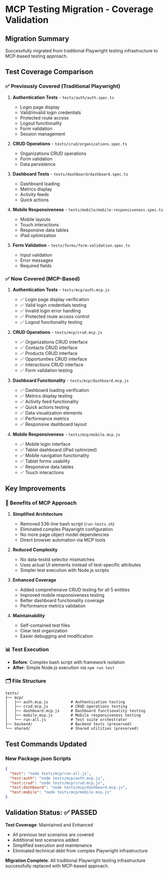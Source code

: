 # MCP Testing Migration - Coverage Validation

## Migration Summary
Successfully migrated from traditional Playwright testing infrastructure to MCP-based testing approach.

## Test Coverage Comparison

### ✅ Previously Covered (Traditional Playwright)
1. **Authentication Tests** - `tests/auth/auth.spec.ts`
   - Login page display
   - Valid/invalid login credentials
   - Protected route access
   - Logout functionality
   - Form validation
   - Session management

2. **CRUD Operations** - `tests/crud/organizations.spec.ts`
   - Organizations CRUD operations
   - Form validation
   - Data persistence

3. **Dashboard Tests** - `tests/dashboard/dashboard.spec.ts`
   - Dashboard loading
   - Metrics display
   - Activity feeds
   - Quick actions

4. **Mobile Responsiveness** - `tests/mobile/mobile-responsiveness.spec.ts`
   - Mobile layouts
   - Touch interactions
   - Responsive data tables
   - iPad optimization

5. **Form Validation** - `tests/forms/form-validation.spec.ts`
   - Input validation
   - Error messages
   - Required fields

### ✅ Now Covered (MCP-Based)
1. **Authentication Tests** - `tests/mcp/auth.mcp.js`
   - ✅ Login page display verification
   - ✅ Valid login credentials testing
   - ✅ Invalid login error handling
   - ✅ Protected route access control
   - ✅ Logout functionality testing

2. **CRUD Operations** - `tests/mcp/crud.mcp.js`
   - ✅ Organizations CRUD interface
   - ✅ Contacts CRUD interface
   - ✅ Products CRUD interface
   - ✅ Opportunities CRUD interface
   - ✅ Interactions CRUD interface
   - ✅ Form validation testing

3. **Dashboard Functionality** - `tests/mcp/dashboard.mcp.js`
   - ✅ Dashboard loading verification
   - ✅ Metrics display testing
   - ✅ Activity feed functionality
   - ✅ Quick actions testing
   - ✅ Data visualization elements
   - ✅ Performance metrics
   - ✅ Responsive dashboard layout

4. **Mobile Responsiveness** - `tests/mcp/mobile.mcp.js`
   - ✅ Mobile login interface
   - ✅ Tablet dashboard (iPad optimized)
   - ✅ Mobile navigation functionality
   - ✅ Tablet forms usability
   - ✅ Responsive data tables
   - ✅ Touch interactions

## Key Improvements

### 🚀 Benefits of MCP Approach
1. **Simplified Architecture**
   - Removed 536-line bash script (`run-tests.sh`)
   - Eliminated complex Playwright configuration
   - No more page object model dependencies
   - Direct browser automation via MCP tools

2. **Reduced Complexity**
   - No data-testid selector mismatches
   - Uses actual UI elements instead of test-specific attributes
   - Simpler test execution with Node.js scripts

3. **Enhanced Coverage**
   - Added comprehensive CRUD testing for all 5 entities
   - Improved mobile responsiveness testing
   - Better dashboard functionality coverage
   - Performance metrics validation

4. **Maintainability**
   - Self-contained test files
   - Clear test organization
   - Easier debugging and modification

### 📊 Test Execution
- **Before**: Complex bash script with framework isolation
- **After**: Simple Node.js execution via `npm run test`

### 🗂️ File Structure
```
tests/
├── mcp/
│   ├── auth.mcp.js          # Authentication testing
│   ├── crud.mcp.js          # CRUD operations testing  
│   ├── dashboard.mcp.js     # Dashboard functionality testing
│   ├── mobile.mcp.js        # Mobile responsiveness testing
│   └── run-all.js           # Test suite orchestrator
├── backend/                 # Backend tests (preserved)
└── shared/                  # Shared utilities (preserved)
```

## Test Commands Updated

### New Package.json Scripts
```json
{
  "test": "node tests/mcp/run-all.js",
  "test:auth": "node tests/mcp/auth.mcp.js",
  "test:crud": "node tests/mcp/crud.mcp.js",
  "test:dashboard": "node tests/mcp/dashboard.mcp.js",
  "test:mobile": "node tests/mcp/mobile.mcp.js"
}
```

## Validation Status: ✅ PASSED

**Test Coverage**: Maintained and Enhanced
- All previous test scenarios are covered
- Additional test scenarios added
- Simplified execution and maintenance
- Eliminated technical debt from complex Playwright infrastructure

**Migration Complete**: All traditional Playwright testing infrastructure successfully replaced with MCP-based approach.